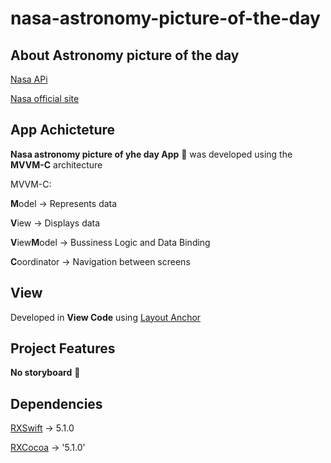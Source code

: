 # nasa-astronomy-picture-of-the-day

## About Astronomy picture of the day

[Nasa APi](https://api.nasa.gov/)

[Nasa official site](https://apod.nasa.gov/apod/astropix.html)

## App Achicteture 

**Nasa astronomy picture of yhe day App** :iphone: was developed using the **MVVM-C** architecture

MVVM-C:

**M**odel -> Represents data<p>
**V**iew -> Displays data<p>
**V**iew**M**odel -> Bussiness Logic and Data Binding<p>
**C**oordinator -> Navigation between screens<p>


## View 

Developed in **View Code** using [Layout Anchor](https://developer.apple.com/documentation/uikit/nslayoutanchor) 

## Project Features

**No storyboard** :raised_hands:

## Dependencies

[RXSwift](https://github.com/ReactiveX/RxSwift)  ->  5.1.0 <p>
[RXCocoa](https://github.com/ReactiveX/RxSwift)  -> '5.1.0' <p>
